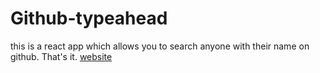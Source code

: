 # Github-typeahead

this is a react app which allows you to search anyone with their name on github. That's it.
[website](https://github-typeahead-fawn.vercel.app/)
